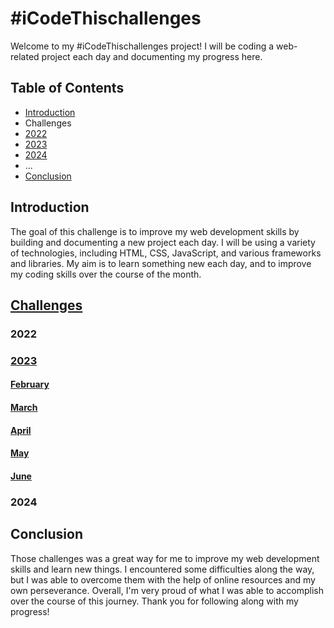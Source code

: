 # #iCodeThischallenges

Welcome to my #iCodeThischallenges project! I will be coding a web-related project each day and documenting my progress here.

## Table of Contents

- [Introduction](#introduction)
- Challenges
- [2022](#2022)
- [2023](#2023)
- [2024](#2024)
- ...
- [Conclusion](#conclusion)

## Introduction

The goal of this challenge is to improve my web development skills by building and documenting a new project each day. I will be using a variety of technologies, including HTML, CSS, JavaScript, and various frameworks and libraries. My aim is to learn something new each day, and to improve my coding skills over the course of the month.

## [Challenges](./src//challenges/)

### 2022

### [2023](./src/challenges/2023/)

#### [February](./src/challenges/2023/02/)

#### [March](./src/challenges/2023/03/)

#### [April](./src/challenges/2023/04/)

#### [May](./src/challenges/2023/05/)

#### [June](./src/challenges/2023/06/)

### 2024

## Conclusion

Those challenges was a great way for me to improve my web development skills and learn new things. I encountered some difficulties along the way, but I was able to overcome them with the help of online resources and my own perseverance. Overall, I'm very proud of what I was able to accomplish over the course of this journey. Thank you for following along with my progress!

